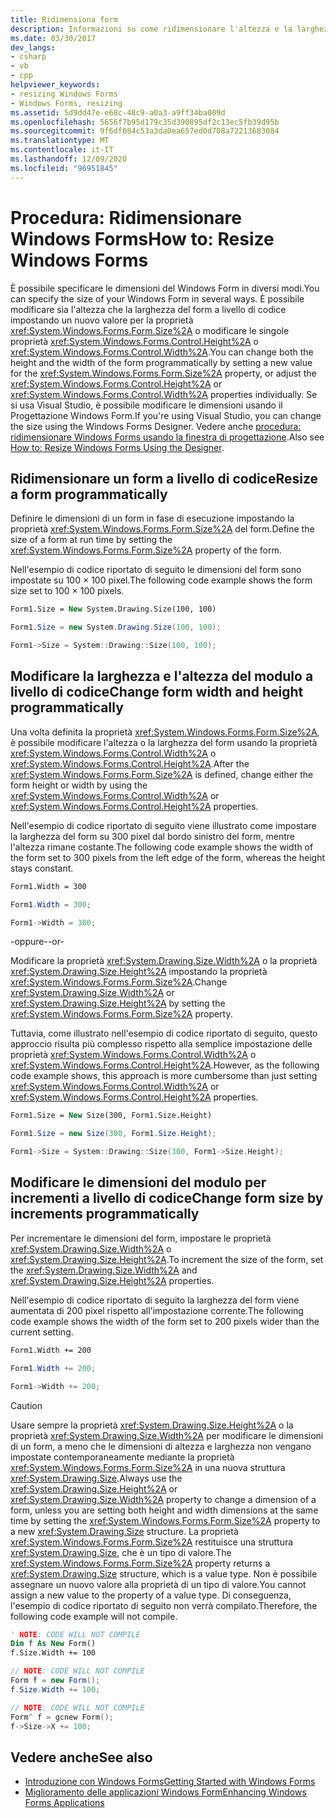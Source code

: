 ```yaml
---
title: Ridimensiona form
description: Informazioni su come ridimensionare l'altezza e la larghezza del form impostando un nuovo valore per la proprietà Size oppure modificare singolarmente le proprietà Height o Width.
ms.date: 03/30/2017
dev_langs:
- csharp
- vb
- cpp
helpviewer_keywords:
- resizing Windows Forms
- Windows Forms, resizing
ms.assetid: 5d9dd47e-e68c-48c9-a0a3-a9ff34ba009d
ms.openlocfilehash: 5656f7b95d179c35d390895df2c13ec5fb39d95b
ms.sourcegitcommit: 9f6df084c53a3da0ea657ed0d708a72213683084
ms.translationtype: MT
ms.contentlocale: it-IT
ms.lasthandoff: 12/09/2020
ms.locfileid: "96951845"
---
```

# <a name="how-to-resize-windows-forms"></a><span data-ttu-id="87b97-103">Procedura: Ridimensionare Windows Forms</span><span class="sxs-lookup"><span data-stu-id="87b97-103">How to: Resize Windows Forms</span></span>

<span data-ttu-id="87b97-104">È possibile specificare le dimensioni del Windows Form in diversi modi.</span><span class="sxs-lookup"><span data-stu-id="87b97-104">You can specify the size of your Windows Form in several ways.</span></span> <span data-ttu-id="87b97-105">È possibile modificare sia l'altezza che la larghezza del form a livello di codice impostando un nuovo valore per la proprietà <xref:System.Windows.Forms.Form.Size%2A> o modificare le singole proprietà <xref:System.Windows.Forms.Control.Height%2A> o <xref:System.Windows.Forms.Control.Width%2A>.</span><span class="sxs-lookup"><span data-stu-id="87b97-105">You can change both the height and the width of the form programmatically by setting a new value for the <xref:System.Windows.Forms.Form.Size%2A> property, or adjust the <xref:System.Windows.Forms.Control.Height%2A> or <xref:System.Windows.Forms.Control.Width%2A> properties individually.</span></span> <span data-ttu-id="87b97-106">Se si usa Visual Studio, è possibile modificare le dimensioni usando il Progettazione Windows Form.</span><span class="sxs-lookup"><span data-stu-id="87b97-106">If you're using Visual Studio, you can change the size using the Windows Forms Designer.</span></span> <span data-ttu-id="87b97-107">Vedere anche [procedura: ridimensionare Windows Forms usando la finestra di progettazione](/previous-versions/visualstudio/visual-studio-2010/37k2zkwx(v=vs.100)).</span><span class="sxs-lookup"><span data-stu-id="87b97-107">Also see [How to: Resize Windows Forms Using the Designer](/previous-versions/visualstudio/visual-studio-2010/37k2zkwx(v=vs.100)).</span></span>

## <a name="resize-a-form-programmatically"></a><span data-ttu-id="87b97-108">Ridimensionare un form a livello di codice</span><span class="sxs-lookup"><span data-stu-id="87b97-108">Resize a form programmatically</span></span>

<span data-ttu-id="87b97-109">Definire le dimensioni di un form in fase di esecuzione impostando la proprietà <xref:System.Windows.Forms.Form.Size%2A> del form.</span><span class="sxs-lookup"><span data-stu-id="87b97-109">Define the size of a form at run time by setting the <xref:System.Windows.Forms.Form.Size%2A> property of the form.</span></span>

<span data-ttu-id="87b97-110">Nell'esempio di codice riportato di seguito le dimensioni del form sono impostate su 100 × 100 pixel.</span><span class="sxs-lookup"><span data-stu-id="87b97-110">The following code example shows the form size set to 100 × 100 pixels.</span></span>

```vb
Form1.Size = New System.Drawing.Size(100, 100)
```

```csharp
Form1.Size = new System.Drawing.Size(100, 100);
```

```cpp
Form1->Size = System::Drawing::Size(100, 100);
```

## <a name="change-form-width-and-height-programmatically"></a><span data-ttu-id="87b97-111">Modificare la larghezza e l'altezza del modulo a livello di codice</span><span class="sxs-lookup"><span data-stu-id="87b97-111">Change form width and height programmatically</span></span>

<span data-ttu-id="87b97-112">Una volta definita la proprietà <xref:System.Windows.Forms.Form.Size%2A>, è possibile modificare l'altezza o la larghezza del form usando la proprietà <xref:System.Windows.Forms.Control.Width%2A> o <xref:System.Windows.Forms.Control.Height%2A>.</span><span class="sxs-lookup"><span data-stu-id="87b97-112">After the <xref:System.Windows.Forms.Form.Size%2A> is defined, change either the form height or width by using the <xref:System.Windows.Forms.Control.Width%2A> or <xref:System.Windows.Forms.Control.Height%2A> properties.</span></span>

<span data-ttu-id="87b97-113">Nell'esempio di codice riportato di seguito viene illustrato come impostare la larghezza del form su 300 pixel dal bordo sinistro del form, mentre l'altezza rimane costante.</span><span class="sxs-lookup"><span data-stu-id="87b97-113">The following code example shows the width of the form set to 300 pixels from the left edge of the form, whereas the height stays constant.</span></span>

```vb
Form1.Width = 300
```

```csharp
Form1.Width = 300;
```

```cpp
Form1->Width = 300;
```

<span data-ttu-id="87b97-114">-oppure-</span><span class="sxs-lookup"><span data-stu-id="87b97-114">-or-</span></span>

<span data-ttu-id="87b97-115">Modificare la proprietà <xref:System.Drawing.Size.Width%2A> o la proprietà <xref:System.Drawing.Size.Height%2A> impostando la proprietà <xref:System.Windows.Forms.Form.Size%2A>.</span><span class="sxs-lookup"><span data-stu-id="87b97-115">Change <xref:System.Drawing.Size.Width%2A> or <xref:System.Drawing.Size.Height%2A> by setting the <xref:System.Windows.Forms.Form.Size%2A> property.</span></span>

<span data-ttu-id="87b97-116">Tuttavia, come illustrato nell'esempio di codice riportato di seguito, questo approccio risulta più complesso rispetto alla semplice impostazione delle proprietà <xref:System.Windows.Forms.Control.Width%2A> o <xref:System.Windows.Forms.Control.Height%2A>.</span><span class="sxs-lookup"><span data-stu-id="87b97-116">However, as the following code example shows, this approach is more cumbersome than just setting <xref:System.Windows.Forms.Control.Width%2A> or <xref:System.Windows.Forms.Control.Height%2A> properties.</span></span>

```vb
Form1.Size = New Size(300, Form1.Size.Height)
```

```csharp
Form1.Size = new Size(300, Form1.Size.Height);
```

```cpp
Form1->Size = System::Drawing::Size(300, Form1->Size.Height);
```

## <a name="change-form-size-by-increments-programmatically"></a><span data-ttu-id="87b97-117">Modificare le dimensioni del modulo per incrementi a livello di codice</span><span class="sxs-lookup"><span data-stu-id="87b97-117">Change form size by increments programmatically</span></span>

<span data-ttu-id="87b97-118">Per incrementare le dimensioni del form, impostare le proprietà <xref:System.Drawing.Size.Width%2A> o <xref:System.Drawing.Size.Height%2A>.</span><span class="sxs-lookup"><span data-stu-id="87b97-118">To increment the size of the form, set the <xref:System.Drawing.Size.Width%2A> and <xref:System.Drawing.Size.Height%2A> properties.</span></span>

<span data-ttu-id="87b97-119">Nell'esempio di codice riportato di seguito la larghezza del form viene aumentata di 200 pixel rispetto all'impostazione corrente.</span><span class="sxs-lookup"><span data-stu-id="87b97-119">The following code example shows the width of the form set to 200 pixels wider than the current setting.</span></span>

```vb
Form1.Width += 200
```

```csharp
Form1.Width += 200;
```

```cpp
Form1->Width += 200;
```

> [!CAUTION]
> <span data-ttu-id="87b97-120">Usare sempre la proprietà <xref:System.Drawing.Size.Height%2A> o la proprietà <xref:System.Drawing.Size.Width%2A> per modificare le dimensioni di un form, a meno che le dimensioni di altezza e larghezza non vengano impostate contemporaneamente mediante la proprietà <xref:System.Windows.Forms.Form.Size%2A> in una nuova struttura <xref:System.Drawing.Size>.</span><span class="sxs-lookup"><span data-stu-id="87b97-120">Always use the <xref:System.Drawing.Size.Height%2A> or <xref:System.Drawing.Size.Width%2A> property to change a dimension of a form, unless you are setting both height and width dimensions at the same time by setting the <xref:System.Windows.Forms.Form.Size%2A> property to a new <xref:System.Drawing.Size> structure.</span></span> <span data-ttu-id="87b97-121">La proprietà <xref:System.Windows.Forms.Form.Size%2A> restituisce una struttura <xref:System.Drawing.Size>, che è un tipo di valore.</span><span class="sxs-lookup"><span data-stu-id="87b97-121">The <xref:System.Windows.Forms.Form.Size%2A> property returns a <xref:System.Drawing.Size> structure, which is a value type.</span></span> <span data-ttu-id="87b97-122">Non è possibile assegnare un nuovo valore alla proprietà di un tipo di valore.</span><span class="sxs-lookup"><span data-stu-id="87b97-122">You cannot assign a new value to the property of a value type.</span></span> <span data-ttu-id="87b97-123">Di conseguenza, l'esempio di codice riportato di seguito non verrà compilato.</span><span class="sxs-lookup"><span data-stu-id="87b97-123">Therefore, the following code example will not compile.</span></span>

```vb
' NOTE: CODE WILL NOT COMPILE
Dim f As New Form()
f.Size.Width += 100
```

```csharp
// NOTE: CODE WILL NOT COMPILE
Form f = new Form();
f.Size.Width += 100;
```

```cpp
// NOTE: CODE WILL NOT COMPILE
Form^ f = gcnew Form();
f->Size->X += 100;
```

## <a name="see-also"></a><span data-ttu-id="87b97-124">Vedere anche</span><span class="sxs-lookup"><span data-stu-id="87b97-124">See also</span></span>

- [<span data-ttu-id="87b97-125">Introduzione con Windows Forms</span><span class="sxs-lookup"><span data-stu-id="87b97-125">Getting Started with Windows Forms</span></span>](getting-started-with-windows-forms.md)
- [<span data-ttu-id="87b97-126">Miglioramento delle applicazioni Windows Form</span><span class="sxs-lookup"><span data-stu-id="87b97-126">Enhancing Windows Forms Applications</span></span>](./advanced/index.md)
